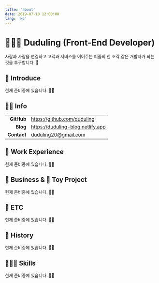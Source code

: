 ```yaml
---
title: 'about'
date: 2019-07-10 12:00:00
lang: 'ko'
---
```


# 🙇🏻‍♂️ Duduling (Front-End Developer)

사람과 사람을 연결하고 고객과 서비스를 이어주는 퍼즐의 한 조각 같은 개발자가 되는 것을 추구합니다. 🧩

## 🚀 Introduce

현재 준비중에 있습니다. 🏃🏻

<!-- 2년차 개발자로 주로 Web Front-End 개발을 담당했습니다. 하지만 필요에 따라 Back-End(Node.js)도 커버도 했습니다. 스타트업 오픈 초기부터 웹 프론트 담당해 2명이서 거래소 오픈을 한 경험이 있습니다. 

개발을 위한 개발을 하는 것보다 실제 비즈니스 서비스를 위한 개발을 이해하고 있습니다. 또한 개발자 혼자 개발하는 것이 아님을 잘 알고 처음엔 어렵겠지만 혼자보다는 여럿이 함께 하는 협업을 통해 나타나는 시너지 효과를 기대합니다. 불가능한 개발도 포기하지 않고 기획자와 디자이너의 의도를 최대한 반영하기 위해 노력합니다.

성공을 갈망합니다. 저에게 성공이란 각자 자신의 삶의 미션을 완수하는 것이라 생각합니다. 단순히 코드를 치는 개발자가 되기 보다는 내가 만드는 이 서비스가 조금은 이 세상을 바꿔주리라 하는 기대를 갖고 일을 합니다.

Nike의 유명한 Catchphrase인 Just Do It 이라는 말을 좋아합니다. 시도하지 않으면 아무 일도 일어나지 않기 때문입니다. 부족하지만 매일 매일 항상 시도하고 노력하려 하는 행동의 원동력입니다. -->

## 🙋🏻 Info

<table>
    <tbody>
        <tr>
            <td style="text-align: right"><strong>GitHub</strong></td>
            <td><a href="https://github.com/duduling">https://github.com/duduling</a></td>
        </tr>
        <tr>
            <td style="text-align: right"><strong>Blog</strong></td>
            <td><a href="https://duduling-blog.netlify.app">https://duduling-blog.netlify.app</a></td>
        </tr>
        <tr>
            <td style="text-align: right"><strong>Contact</strong></td>
            <td><a href="mailto:ljyhanll@gmail.com">duduling20@gmail.com</a></td>
        </tr>
    </tbody>
</table>

## 🔗 Work Experience

현재 준비중에 있습니다. 🏃🏻

## 👔 Business & 🎲 Toy Project

현재 준비중에 있습니다. 🏃🏻

## 📌  ETC

현재 준비중에 있습니다. 🏃🏻

## 📖 History

현재 준비중에 있습니다. 🏃🏻

<!-- `2019.07 ~ 2020.??` - R2V(재직 중) [Front-End 개발]

`2019.02 ~ 2019.06` - 취업 준비 [개발 스터디 그룹 진행 및 매주 금요일마다 발표 진행]

`2017.02 ~ 2020.02` - 한양 사이버 대학교 졸업 [컴퓨터 공학과 ]

`2016.05 ~ 2016.11` - 현대자동차 1차 벤더 [Catia를 이용한 3D 금형 설계]

`2014.02 ~ 2015.11` - 경기도 파주시 백마부대 [병장 만기 전역]

`2013.06 ~ 2013.08` - 수원 라마다 호텔 [F&B 인턴 근무]

`2013.02 ~ 2013.03` - 백제예술대학 [실용음악과 중퇴]

`2009.03 ~ 2012.02` - 서울 양정 고등학교 [졸업] -->

## 👨🏻‍💻 Skills

현재 준비중에 있습니다. 🏃🏻
